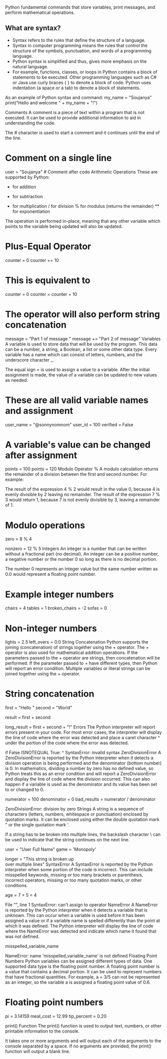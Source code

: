 Python fundamental commands that store variables, print messages, and perform mathematical operations.
## What are syntax?
- Syntax refers to the rules that define the structure of a language.
- Syntax in computer programming means the rules that control the structure of the symbols, punctuation, and words of a programming language.
- Python syntax is simplified and thus, gives more emphasis on the natural language.
- For example, functions, classes, or loops in Python contains a block of statements to be executed. Other programming languages such as C# or Java use curly braces { } to denote a block of code. Python uses indentation (a space or a tab) to denote a block of statements.

As an example of Python syntax and command:
my_name = "Soujanya"
print("Hello and welcome " + my_name + "!")

Comments
A comment is a piece of text within a program that is not executed. It can be used to provide additional information to aid in understanding the code.

The # character is used to start a comment and it continues until the end of the line.

# Comment on a single line
 
user = "Soujanya" # Comment after code
Arithmetic Operations
These are supported by Python:

+ for addition
- for subtraction
* for multiplication
/ for division
% for modulus (returns the remainder)
** for exponentiation

The operation is performed in-place, meaning that any other variable which points to the variable being updated will also be updated.

# Plus-Equal Operator
 
counter = 0
counter += 10
 
# This is equivalent to
 
counter = 0
counter = counter + 10
 
# The operator will also perform string concatenation
 
message = "Part 1 of message "
message += "Part 2 of message"
Variables
A variable is used to store data that will be used by the program. This data can be a number, a string, a Boolean, a list or some other data type. Every variable has a name which can consist of letters, numbers, and the underscore character _.

The equal sign = is used to assign a value to a variable. After the initial assignment is made, the value of a variable can be updated to new values as needed.

# These are all valid variable names and assignment
 
user_name = "@sonnynomnom"
user_id = 100
verified = False
 
# A variable's value can be changed after assignment
 
points = 100
points = 120
Modulo Operator %
A modulo calculation returns the remainder of a division between the first and second number. For example:

The result of the expression 4 % 2 would result in the value 0, because 4 is evenly divisible by 2 leaving no remainder.
The result of the expression 7 % 3 would return 1, because 7 is not evenly divisible by 3, leaving a remainder of 1.
# Modulo operations
 
zero = 8 % 4
 
nonzero = 12 % 5
Integers
An integer is a number that can be written without a fractional part (no decimal). An integer can be a positive number, a negative number or the number 0 so long as there is no decimal portion.

The number 0 represents an integer value but the same number written as 0.0 would represent a floating point number.

# Example integer numbers
 
chairs = 4
tables = 1
broken_chairs = -2
sofas = 0
 
# Non-integer numbers
 
lights = 2.5
left_overs = 0.0
String Concatenation
Python supports the joining (concatenation) of strings together using the + operator. The + operator is also used for mathematical addition operations. If the parameters passed to the + operator are strings, then concatenation will be performed. If the parameter passed to + have different types, then Python will report an error condition. Multiple variables or literal strings can be joined together using the + operator.

# String concatenation
 
first = "Hello "
second = "World"
 
result = first + second
 
long_result = first + second + "!"
Errors
The Python interpreter will report errors present in your code. For most error cases, the interpreter will display the line of code where the error was detected and place a caret character ^ under the portion of the code where the error was detected.

if False ISNOTEQUAL True:
                  ^
SyntaxError: invalid syntax
ZeroDivisionError
A ZeroDivisionError is reported by the Python interpreter when it detects a division operation is being performed and the denominator (bottom number) is 0. In mathematics, dividing a number by zero has no defined value, so Python treats this as an error condition and will report a ZeroDivisionError and display the line of code where the division occurred. This can also happen if a variable is used as the denominator and its value has been set to or changed to 0.

numerator = 100
denominator = 0
bad_results = numerator / denominator
 
ZeroDivisionError: division by zero
Strings
A string is a sequence of characters (letters, numbers, whitespace or punctuation) enclosed by quotation marks. It can be enclosed using either the double quotation mark " or the single quotation mark '.

If a string has to be broken into multiple lines, the backslash character \ can be used to indicate that the string continues on the next line.

user = "User Full Name"
game = 'Monopoly'
 
longer = "This string is broken up \
over multiple lines"
SyntaxError
A SyntaxError is reported by the Python interpreter when some portion of the code is incorrect. This can include misspelled keywords, missing or too many brackets or parenthesis, incorrect operators, missing or too many quotation marks, or other conditions.

age = 7 + 5 = 4
 
File "<stdin>", line 1
SyntaxError: can't assign to operator
NameError
A NameError is reported by the Python interpreter when it detects a variable that is unknown. This can occur when a variable is used before it has been assigned a value or if a variable name is spelled differently than the point at which it was defined. The Python interpreter will display the line of code where the NameError was detected and indicate which name it found that was not defined.

misspelled_variable_name
 
NameError: name 'misspelled_variable_name' is not defined
Floating Point Numbers
Python variables can be assigned different types of data. One supported data type is the floating point number. A floating point number is a value that contains a decimal portion. It can be used to represent numbers that have fractional quantities. For example, a = 3/5 can not be represented as an integer, so the variable a is assigned a floating point value of 0.6.

# Floating point numbers
 
pi = 3.14159
meal_cost = 12.99
tip_percent = 0.20
 
print() Function
The print() function is used to output text, numbers, or other printable information to the console.

It takes one or more arguments and will output each of the arguments to the console separated by a space. If no arguments are provided, the print() function will output a blank line.
